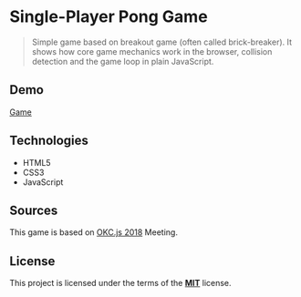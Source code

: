 # Single-Player Pong Game

> Simple game based on breakout game (often called brick-breaker). It shows how core game mechanics work in the browser, collision detection and the game loop in plain JavaScript.

## Demo

[Game](https://tarnowski-git.github.io/single_pong/)

## Technologies

-   HTML5
-   CSS3
-   JavaScript

## Sources

This game is based on [OKC.js 2018](https://www.youtube.com/watch?v=dl0749z7wSQ) Meeting.

## License

This project is licensed under the terms of the [**MIT**](https://github.com/tarnowski-git/single_pong/blob/master/LICENSE) license.
